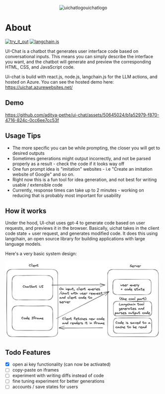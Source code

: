 <p align="center">
  <img src="https://github.com/aditya-pethe/ui-chat/assets/50645024/c0f3f1a0-013d-431e-8d34-eaa26e0d642a" alt="uichatlogouichatlogo"  width="400" height="200">


# About

[![try_it_out](https://img.shields.io/badge/try_it_out-teal.svg)](https://uichat.azurewebsites.net/)
[![langchain.js](https://img.shields.io/badge/langchain.js-navy.svg)]([https://uichat.azurewebsites.net/](https://js.langchain.com/docs/))


UI-Chat is a chatbot that generates user interface code based on conversational inputs. This means you can simply describe the interface you want, and the chatbot will generate and preview the corresponding HTML, CSS, and JavaScript code.

Ui-chat is build with react.js, node.js, langchain.js for the LLM actions, and hosted on Azure. You can see the hosted demo here:
https://uichat.azurewebsites.net/


## Demo

https://github.com/aditya-pethe/ui-chat/assets/50645024/b1a52979-f870-4716-824c-0cc6ee7cc53f


## Usage Tips

- The more specific you can be while prompting, the closer you will get to desired outputs
- Sometimes generations might output incorrectly, and not be parsed properly as a result - check the code if it looks way off
- One fun prompt idea is "imitation" websites - i.e "Create an imitation website of Google" and so on. 
- Right now this is a fun tool for idea generation, and not best for writing usable / extensible code
- Currently, response times can take up to 2 minutes - working on reducing that is probably most important for usability

## How it works

Under the hood, UI-chat uses gpt-4 to generate code based on user requests, and previews it in the browser. Basically, uichat takes in the client code state + user request, and generates modified code. It does this using langchain, an open source library for building applications with large language models.  

Here's a very basic system design:

<img src="./images/uichatdesign.png" alt="alt text" width="500" height="250">
<!-- ![design overview](./images/uichatdesign.png)
 -->

## Todo Features

- [X] open ai key functionality (can now be activated)
- [ ] copy-paste on iframes
- [ ] experiment with writing diffs instead of code
- [ ] fine tuning experiment for better generations
- [ ] accounts / save states for users

